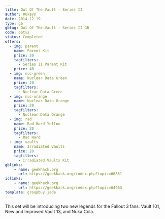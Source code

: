 ```yaml
---
title: Out Of The Vault - Series II
author: 00keys
date: 2014-12-19
type: gb
gbtag: Out Of The Vault - Series II GB
code: ootv2
status: Completed
offers:
  - img: parent
    name: Parent Kit
    price: 20
    tagfilters:
      - Series II Parent Kit
    price: 40
  - img: nuc-green
    name: Nuclear Data Green
    price: 20
    tagfilters:
      - Nuclear Data Green
  - img: nuc-orange
    name: Nuclear Data Orange
    price: 20
    tagfilters:
      - Nuclear Data Orange
  - img: rad
    name: Rad Hard Yellow
    price: 20
    tagfilters:
      - Rad Hard
  - img: vaults
    name: Irradiated Vaults
    price: 20
    tagfilters:
      - Irradiated Vaults Kit
gblinks:
    - name: geekhack.org
      url: https://geekhack.org/index.php?topic=66851
iclinks:
    - name: geekhack.org
      url: https://geekhack.org/index.php?topic=64963
template: groupbuy.jade
---
```


This set will be introducing two new legends for the Fallout 3 fans: Vault 101, New and Improved Vault 13, and Nuka Cola.


<span class="more"> 
